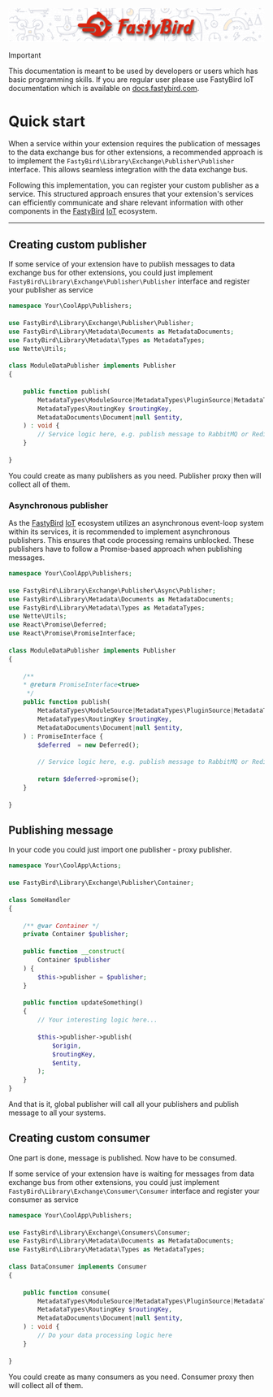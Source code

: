 <p align="center">
	<img src="https://github.com/fastybird/.github/blob/main/assets/repo_title.png?raw=true" alt="FastyBird"/>
</p>

> [!IMPORTANT]
This documentation is meant to be used by developers or users which has basic programming skills. If you are regular user
please use FastyBird IoT documentation which is available on [docs.fastybird.com](https://docs.fastybird.com).

# Quick start

When a service within your extension requires the publication of messages to the data exchange bus for other extensions,
a recommended approach is to implement the `FastyBird\Library\Exchange\Publisher\Publisher` interface. This allows seamless
integration with the data exchange bus.

Following this implementation, you can register your custom publisher as a service. This structured approach ensures that
your extension's services can efficiently communicate and share relevant information with other components in
the [FastyBird](https://www.fastybird.com) [IoT](https://en.wikipedia.org/wiki/Internet_of_things) ecosystem.

***

## Creating custom publisher

If some service of your extension have to publish messages to data exchange bus for other extensions, you could just
implement `FastyBird\Library\Exchange\Publisher\Publisher` interface and register your publisher as service

```php
namespace Your\CoolApp\Publishers;

use FastyBird\Library\Exchange\Publisher\Publisher;
use FastyBird\Library\Metadata\Documents as MetadataDocuments;
use FastyBird\Library\Metadata\Types as MetadataTypes;
use Nette\Utils;

class ModuleDataPublisher implements Publisher
{

    public function publish(
        MetadataTypes\ModuleSource|MetadataTypes\PluginSource|MetadataTypes\ConnectorSource $source,
        MetadataTypes\RoutingKey $routingKey,
        MetadataDocuments\Document|null $entity,
    ) : void {
        // Service logic here, e.g. publish message to RabbitMQ or Redis etc. 
    }

}
```

You could create as many publishers as you need. Publisher proxy then will collect all of them.

### Asynchronous publisher

As the [FastyBird](https://www.fastybird.com) [IoT](https://en.wikipedia.org/wiki/Internet_of_things) ecosystem utilizes
an asynchronous event-loop system within its services, it is recommended to implement asynchronous publishers. This ensures
that code processing remains unblocked. These publishers have to follow a Promise-based approach when publishing messages.

```php
namespace Your\CoolApp\Publishers;

use FastyBird\Library\Exchange\Publisher\Async\Publisher;
use FastyBird\Library\Metadata\Documents as MetadataDocuments;
use FastyBird\Library\Metadata\Types as MetadataTypes;
use Nette\Utils;
use React\Promise\Deferred;
use React\Promise\PromiseInterface;

class ModuleDataPublisher implements Publisher
{

    /**
    * @return PromiseInterface<true>
     */
    public function publish(
        MetadataTypes\ModuleSource|MetadataTypes\PluginSource|MetadataTypes\ConnectorSource $source,
        MetadataTypes\RoutingKey $routingKey,
        MetadataDocuments\Document|null $entity,
    ) : PromiseInterface {
        $deferred  = new Deferred();

        // Service logic here, e.g. publish message to RabbitMQ or Redis etc.
        
        return $deferred->promise(); 
    }

}
```

## Publishing message

In your code you could just import one publisher - proxy publisher.

```php
namespace Your\CoolApp\Actions;

use FastyBird\Library\Exchange\Publisher\Container;

class SomeHandler
{

    /** @var Container */
    private Container $publisher;

    public function __construct(
        Container $publisher
    ) {
        $this->publisher = $publisher;
    }

    public function updateSomething()
    {
        // Your interesting logic here...

        $this->publisher->publish(
            $origin,
            $routingKey,
            $entity,
        );
    }
}
```

And that is it, global publisher will call all your publishers and publish message to all your systems.

## Creating custom consumer

One part is done, message is published. Now have to be consumed.

If some service of your extension have is waiting for messages from data exchange bus from other extensions, you could just
implement `FastyBird\Library\Exchange\Consumer\Consumer` interface and register your consumer as service

```php
namespace Your\CoolApp\Publishers;

use FastyBird\Library\Exchange\Consumers\Consumer;
use FastyBird\Library\Metadata\Documents as MetadataDocuments;
use FastyBird\Library\Metadata\Types as MetadataTypes;

class DataConsumer implements Consumer
{

    public function consume(
        MetadataTypes\ModuleSource|MetadataTypes\PluginSource|MetadataTypes\ConnectorSource $source,
        MetadataTypes\RoutingKey $routingKey,
        MetadataDocuments\Document|null $entity,
    ) : void {
        // Do your data processing logic here 
    }

}
```

You could create as many consumers as you need. Consumer proxy then will collect all of them.
